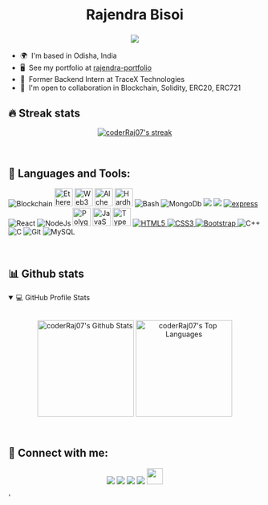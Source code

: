 <h1 align="center">Rajendra Bisoi</h1>
<h3 align="center"><img src="https://readme-typing-svg.herokuapp.com?center=true&vCenter=true&lines=Blockchain+%26+Web+Developer"></h3>

* 🌍  I'm based in Odisha, India
* 🖥️  See my portfolio at [rajendra-portfolio](bit.ly/Blockchain_Portfolio_)
* 🤝  Former Backend Intern at TraceX Technologies
* 🤝  I'm open to collaboration in Blockchain, Solidity, ERC20, ERC721

<!--About-->


<!-- GitHub Readme Streak Stats-->
## 🔥 Streak stats


<p align="center">
  <a href="https://github.com/coderRaj07">
    <img  alt="coderRaj07's streak" src="https://github-readme-streak-stats.herokuapp.com?user=coderRaj07&theme=great-gatsby&hide_border=true&fire=EB5454&sideNums=E8EBDF&currStreakNum=DFEB65"/>
  </a>
  
</p>

</br>

<!--Skills-->

## 🚀 Languages and Tools:
<p align="left"> <img src="https://img.icons8.com/fluency/48/000000/blockchain.png" alt="Blockchain"/>
<a href="https://ethereum.org/en/" target="_blank" rel="noreferrer"><img src="https://raw.githubusercontent.com/danielcranney/readme-generator/main/public/icons/skills/ethereum-colored.svg" width="36" height="36" alt="Ethereum" /></a>
<a href="https://web3js.readthedocs.io/en/v1.7.1/#" target="_blank" rel="noreferrer"><img src="https://raw.githubusercontent.com/danielcranney/readme-generator/main/public/icons/skills/web3js-colored.svg" width="36" height="36" alt="Web3Js" /></a>
<a href="https://docs.alchemy.com/alchemy/documentation/alchemy-web3" target="_blank" rel="noreferrer"><img src="https://raw.githubusercontent.com/danielcranney/readme-generator/main/public/icons/skills/alchemy-colored.svg" width="36" height="36" alt="Alchemy" /></a>
<a href="https://hardhat.org/" target="_blank" rel="noreferrer"><img src="https://raw.githubusercontent.com/danielcranney/readme-generator/main/public/icons/skills/hardhat-colored.svg" width="36" height="36" alt="Hardhat" /></a>
  <img src="https://img.icons8.com/plasticine/52/000000/bash.png" alt="Bash"/>
  <img src="https://img.icons8.com/color/48/000000/mongodb.png" alt="MongoDb"/>
  <img src="https://go.dev/blog/go-brand/Go-Logo/SVG/Go-Logo_Black.svg"/>
  <img src="https://wiki.postgresql.org/images/a/a4/PostgreSQL_logo.3colors.svg" />
  <a href="https://expressjs.com" target="_blank"><img src="https://img.shields.io/badge/express.js-%23404d59.svg?style=for-the-badge&logo=express&logoColor=%2361DAFB" alt="express"/></a>
<img src="https://img.icons8.com/plasticine/48/000000/react.png" alt="React"/>
 <img src="https://img.icons8.com/color/48/000000/nodejs.png" alt="NodeJs"/>
<a href="https://polygon.technology/" target="_blank" rel="noreferrer"><img src="https://raw.githubusercontent.com/danielcranney/readme-generator/main/public/icons/skills/polygon-colored.svg" width="36" height="36" alt="Polygon" /></a>
<a href="https://developer.mozilla.org/en-US/docs/Web/JavaScript" target="_blank" rel="noreferrer"><img src="https://raw.githubusercontent.com/danielcranney/readme-generator/main/public/icons/skills/javascript-colored.svg" width="36" height="36" alt="JavaScript" /></a>
<a href="https://www.typescriptlang.org/" target="_blank" rel="noreferrer"><img src="https://raw.githubusercontent.com/danielcranney/readme-generator/main/public/icons/skills/typescript-colored.svg" width="36" height="36" alt="TypeScript" /></a>
  <a href="https://www.w3.org/html/" target="_blank"> <img src="https://img.icons8.com/color/48/000000/html-5.png" alt="HTML5"/> </a> 
  <a href="https://www.w3schools.com/css/" target="_blank"> <img src="https://img.icons8.com/color/48/000000/css3.png" alt="CSS3"/> </a> 
  <a href="https://getbootstrap.com" target="_blank"> <img src="https://img.icons8.com/color/48/000000/bootstrap.png" alt="Bootstrap"/> </a> 
  <img src="https://img.icons8.com/color/48/000000/c-plus-plus-logo.png" alt="C++"/>
  <img src="https://img.icons8.com/color/48/000000/c-programming.png" alt="C"/>
  <img src="https://img.icons8.com/color/48/000000/git.png" alt="Git"/>
  <img src="https://img.icons8.com/color/48/000000/mysql-logo.png" alt="MySQL"/>
</p>


</br>

<!--Github Stats-->
## 📊 Github stats


<details open=""> 
  <summary>💻 GitHub Profile Stats</summary>
  <br/>
  <p align="center">
    <a href="https://github.com/coderRaj07"><img align="center" alt="coderRaj07's Github Stats" src="https://github-readme-stats.vercel.app/api/?username=coderRaj07&show_icons=true&count_private=true&theme=highcontrast&hide_border=true" height="192px"/></a>
  <a href="https://github.com/coderRaj07"><img align="center" height="192px" alt="coderRaj07's Top Languages" src="https://github-readme-stats.vercel.app/api/top-langs/?username=coderRaj07&langs_count=20&layout=compact&theme=highcontrast&hide_border=true" /></a>
  <br/>
  </p>
 
</details>

</br>

<!--social-->
## 🙋‍ Connect with me:

<p align="center">
<a href="mailto:12131501.edu@gmail.com"><img src="https://img.shields.io/badge/Gmail-D14836?style=for-the-badge&logo=gmail&logoColor=white"/></a>
<a href = "https://in.linkedin.com/in/rajendra-bisoi" target= "_blank"><img src="https://img.shields.io/badge/linkedin-%230077B5.svg?style=for-the-badge&logo=linkedin&logoColor=white"/></a>
<a href ="https://github.com/coderRaj07"><img src="https://img.shields.io/badge/github-%23121011.svg?style=for-the-badge&logo=github&logoColor=white"/></a>
<a href="https://twitter.com/RajendraBisoi13" target= "_blank"><img src="https://img.shields.io/badge/RajendraBisoi13-%231DA1F2.svg?style=for-the-badge&logo=Twitter&logoColor=white"/></a>
<a href="https://discord.gg/raj131501" target="_blank" rel="noreferrer"><img src="https://raw.githubusercontent.com/danielcranney/readme-generator/main/public/icons/socials/discord.svg" width="32" height="32" /></a> 

</p>
'
